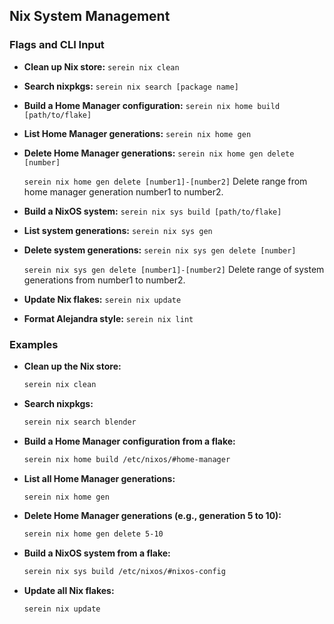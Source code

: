 ## Nix System Management

### Flags and CLI Input

*   **Clean up Nix store:**
    `serein nix clean`

*   **Search nixpkgs:**
    `serein nix search [package name]`

*   **Build a Home Manager configuration:**
    `serein nix home build [path/to/flake]`

*   **List Home Manager generations:**
    `serein nix home gen`

*   **Delete Home Manager generations:**
    `serein nix home gen delete [number]`

    `serein nix home gen delete [number1]-[number2]` Delete range from home manager generation number1 to number2.

*   **Build a NixOS system:**
    `serein nix sys build [path/to/flake]`

*   **List system generations:**
    `serein nix sys gen`

*   **Delete system generations:**
    `serein nix sys gen delete [number]`
    
    `serein nix sys gen delete [number1]-[number2]` Delete range of system generations from number1 to number2.

*   **Update Nix flakes:**
    `serein nix update`

*   **Format Alejandra style:**
    `serein nix lint`

### Examples

*   **Clean up the Nix store:**
    ```bash
    serein nix clean
    ```

*   **Search nixpkgs:**
    ```bash
    serein nix search blender
    ```

*   **Build a Home Manager configuration from a flake:**
    ```bash
    serein nix home build /etc/nixos/#home-manager
    ```

*   **List all Home Manager generations:**
    ```bash
    serein nix home gen
    ```

*   **Delete Home Manager generations (e.g., generation 5 to 10):**
    ```bash
    serein nix home gen delete 5-10
    ```

*   **Build a NixOS system from a flake:**
    ```bash
    serein nix sys build /etc/nixos/#nixos-config
    ```

*   **Update all Nix flakes:**
    ```bash
    serein nix update
    ```
